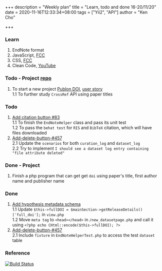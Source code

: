 +++
description = "Weekly plan"
title = "Learn, todo and done 16-20/11/20"
date = 2020-11-16T12:33:34+08:00
tags = ["Yii2", "API"]
author = "Ken Cho"

+++  
### Learn
1. EndNote format  
2. JavaScript, [FCC](https://www.freecodecamp.org/learn/)
3. CSS, [FCC](https://www.freecodecamp.org/learn/)
4. Clean Code, [YouTube](https://www.youtube.com/watch?v=7EmboKQH8lM)

### Todo - Project [repo](https://github.com/kencho51/test/tree/develop/mint_doi)
1. To start a new project [Publon DOI](https://drive.google.com/file/d/1bCUUq86WwNko8u1JImGmj96s3Rqv0Ldj/view?usp=sharing), [user story](https://docs.google.com/document/d/1CopK9e9QclOd91WRN1LREEBefMDb5cWoHiElj3IfKLc/edit#heading=h.2b6t0w755r3s)  
    1.1 To further study `CrossRef` API using paper titles

### Todo
1. [Add citation button #83](https://github.com/gigascience/gigadb-website/issues/83)  
    1.1 To finish the `EndNoteHelper` class and pass its unit test  
    1.2 To pass the `behat test` for `RIS` and `BibTeX` citation, which will have files downloaded  
2. [Add-delete-button-#457](https://github.com/gigascience/gigadb-website/pull/503)  
    2.1 Update the `scenarios` for both `curation_log` and `dataset_log`  
    2.2 Try to implement `I should see a dataset log entry containing "file attribute deleted"`  

### Done  - Project
1. Finish a php program that can get get `doi` using paper's title, first author name and publisher name  

### Done
1. [Add hypothesis metadata schema](https://github.com/gigascience/gigadb-website/pull/516)  
    1.1 Update `$this->fullDOI = $mainSection->getReleaseDetails()['full_doi'];` in `view.php`  
    1.2 Move `meta tag` to `<head></head>` in `/new_datasetpage.php`  and call it using `<?php echo CHtml::encode($this->fullDOI); ?>`  
2. [Add-delete-button-#457](https://github.com/gigascience/gigadb-website/pull/503)  
    2.1 Include `fixture` in `EndNoteHelperTest.php` to access the test `dataset` table  
    
### Reference


[![Build Status](https://travis-ci.org/kencho51/gigathing.svg?branch=master)](https://travis-ci.org/kencho51/gigathing)


